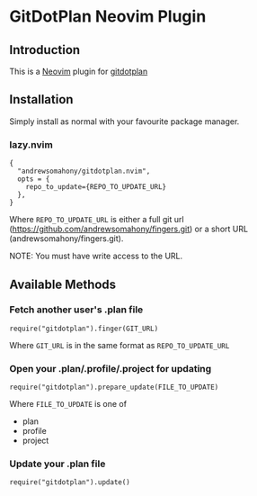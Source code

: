 GitDotPlan Neovim Plugin
======================

## Introduction

This is a [Neovim](https://neovim.io/) plugin for [gitdotplan](https://github.com/andrewsomahony/gitdotplan)

## Installation

Simply install as normal with your favourite package manager.

### lazy.nvim

```
{
  "andrewsomahony/gitdotplan.nvim",
  opts = {
    repo_to_update={REPO_TO_UPDATE_URL}
  },
}
```

Where `REPO_TO_UPDATE_URL` is either a full git url (https://github.com/andrewsomahony/fingers.git) or
a short URL (andrewsomahony/fingers.git).

NOTE: You must have write access to the URL.

## Available Methods

### Fetch another user's .plan file

```
require("gitdotplan").finger(GIT_URL)
```

Where ```GIT_URL``` is in the same format as ```REPO_TO_UPDATE_URL```

### Open your .plan/.profile/.project for updating

```
require("gitdotplan").prepare_update(FILE_TO_UPDATE)
```

Where ```FILE_TO_UPDATE``` is one of 
* plan
* profile
* project

### Update your .plan file

```
require("gitdotplan").update()
```

